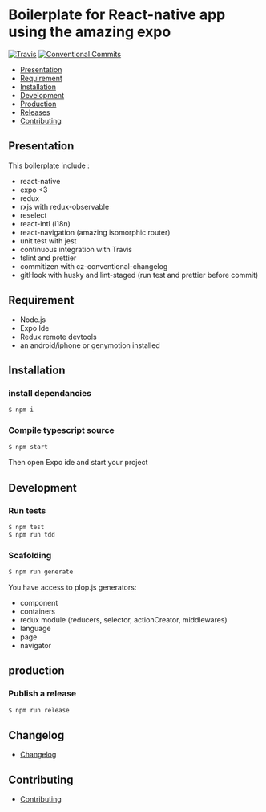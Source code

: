# Boilerplate for React-native app using the amazing expo

[![Travis](https://img.shields.io/travis/rust-lang/rust.svg)]()
[![Conventional Commits](https://img.shields.io/badge/Conventional%20Commits-1.0.0-yellow.svg)](https://conventionalcommits.org)

- [Presentation](#presentation)
- [Requirement](#requirement)
- [Installation](#installation)
- [Development](#development)
- [Production](#production)
- [Releases](#releases)
- [Contributing](#contibuting)

## Presentation

This boilerplate include :
 - react-native
 - expo <3
 - redux
 - rxjs with redux-observable
 - reselect
 - react-intl (i18n)
 - react-navigation (amazing isomorphic router)
 - unit test with jest
 - continuous integration with Travis
 - tslint and prettier
 - commitizen with cz-conventional-changelog
 - gitHook with husky and lint-staged (run test and prettier before commit)

## Requirement

 - Node.js
 - Expo Ide
 - Redux remote devtools
 - an android/iphone or genymotion installed

## Installation

### install dependancies

```bash
$ npm i
```

### Compile typescript source

```bash
$ npm start
```

Then open Expo ide and start your project


## Development

### Run tests

```bash
$ npm test
$ npm run tdd
```

### Scafolding

```bash
$ npm run generate
```

You have access to plop.js generators:
 - component
 - containers
 - redux module (reducers, selector, actionCreator, middlewares)
 - language
 - page
 - navigator

## production

### Publish a release

```bash
$ npm run release
```

## Changelog
* [Changelog](CHANGELOG.md)


## Contributing
* [Contributing](CONTRIBUTING.md)

